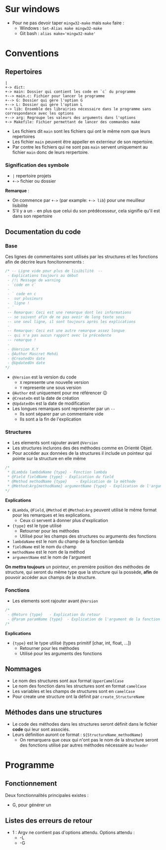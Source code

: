 # Sur windows
- Pour ne pas devoir taper `mingw32-make` mais `make` faire : 
  - Windows : `Set-Alias make mingw32-make`
  - Git bash : `alias make='mingw32-make'`
# Conventions
## Repertoires
```
|
+-> dict: 
+-> main: Dossier qui contient les code en `c` du programme
+--> main.c: Fichier pour lancer le programme
+--> G: Dossier qui gère l'option G
+--> L: Dossier qui gère l'option L
+-> lib: Ensemble des librairies nécessaire dans le programme sans correspondance avec les options
+--> arg: Regroupe les valeurs des arguments dans l'options 
+-> Makefile: Fichier permettant de lancer des commandes make
```

- Les fichiers dit `main` sont les fichiers qui ont le même nom que leurs repertoires
- Les fichier `main` peuvent être appeller en exterrieur de son repertoire.
- Par contre les fichiers qui ne sont pas `main` servent uniquement au fichier `main` donc de leurs rerpertoire.

### Signification des symbole
- `|` repertoire projets
- `+->` fichier ou dossier

**Remarque** : 
- On commence par `+->` (par example: `+-> lib`) pour une meuilleur lisibilité
- S'il y a un `-` en plus que celui du son prédécesseur, cela signifie qu'il est dans son repertoire

## Documentation du code
### Base
Ces lignes de commentaires sont utilisés par les structures et les fonctions afin de décrire leurs foncitonnements :

```c
/* -- Ligne vide pour plus de lisibilité  --
 - Explications toujours au début
 - /!\ Message de warning
 - `code en c`
 - 
 - ` code en c
 -  sur plusieurs
 -  ligne !
 - `
 -- Remarque: Ceci est une remarque dont les informations
 -- se suivent afin de ne pas avoir de long texte sous
 -- une seul ligne, il sont toujours après les explications
 -  
 -- Remarque: Ceci est une autre remarque assez longue
 -- qui n'a pas aucun rapport avec la précedente
 -- remarque !
 -
 - @Version X.Y
 - @Author Mascret Mehdi
 - @CreatedOn date
 - @UpdatedOn date
*/
```
- `@Version` est la version du code
  - `X` represente une nouvelle version
  - `Y` represente une sous version
- `@Author` est uniquement pour me référencer 😉
- `@CreateOn` est la date de création
- `@UpdatedOn` est la date de modification
- Les longues remarques sont représenter par un `--`
  - Ils sont séparer par un commentaire vide
  - Ils sont a la fin de l'explication

### Structures
- Les elements sont rajouter avant `@Version`
- Les structures inclurons des des méthodes comme en Orienté Objet.
- Pour accéder aux données de la structures il include un pointeur qui pointe sur la structure en elle même
```c
/*
 * @Lambda lambdaName {type} - Fonction lambda
 * @Field fieldName {type} - Explication du field
 * @Method methodName {type}	- Explication de la méthode
 * @Method:Arg{methodName} argumentName {type} - Explication de l'argument de la fonction
*/
```
**Explications**
- `@Lambda`, `@Field`, `@Method` et `@Method:Arg` peuvent utilisé le même format pour les remarques et les explications. 
  - Ceux ci servent à donner plus d'explication
- `{type}` est le type utilisé
  - Retourner pour les méthodes
  - Utilisé pour les champs des structures ou arguments des fonctions
- `lambdaName` est le nom du champ de la fonction lambda
- `fieldName` est le nom du champ
- `methodName` est le nom de la méthod
- `argumentName` est le nom de l'argument


**On mettra toujours** un pointeur, en première position des méthodes de structure, qui seront du même type que la structure qui la possède, **afin** de pouvoir accéder aux champs de la structure.


### Fonctions
- Les elements sont rajouter avant `@Version`
```c
/*
 - @Return {type}	- Explication du retour
 - @Param paramName {type}	- Explication de l'argument de la fonction
/*
```
**Explications**
- `{type}` est le type utilisé (types primitif [char, int, float, ...])
  - Retourner pour les méthodes
  - Utilisé pour les arguments des fonctions

## Nommages
- Le nom des structures sont aux format `UpperCamelCase`
- Le nom des fonction dans les structures sont en format `camelCase`
- Les variables et les champs de structures sont en `camelCase`
- Pour create une structure ont la définit par `create_StructureName`

## Méthodes dans une structures
- Le code des méthodes dans les structures seront définit dans le fichier **code** qui leur sont associés.
- Leurs définition auront ce format : `${StructureName_methodName}`
  - On remarquera que ceux qui n'ont pas le nom de la structure seront des fonctions utilisé par autres méthodes nécessaire au `header`

# Programme
## Fonctionnement
Deux fonctionnalités principales existes :
- G, pour générer un 
## Listes des erreurs de retour
- 1 : Argv ne contient pas d'options attendu. Options attendu :
  - -L
  - -G
